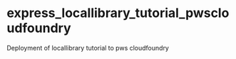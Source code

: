 # express_locallibrary_tutorial_pwscloudfoundry
Deployment of locallibrary tutorial to pws cloudfoundry
